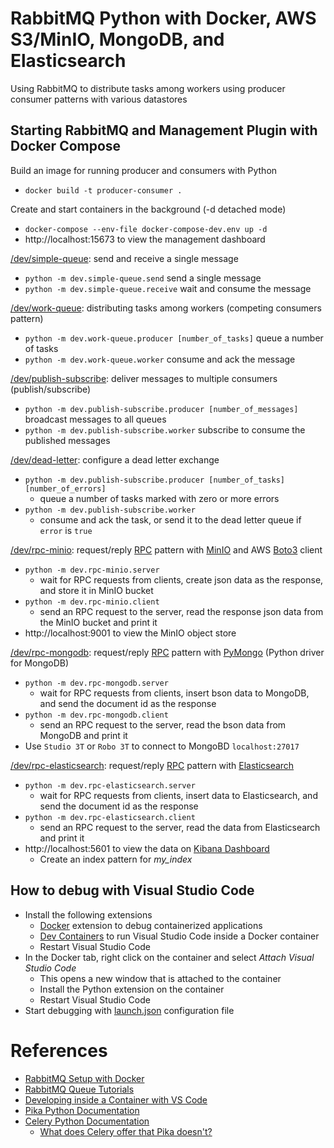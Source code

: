 # RabbitMQ Python with Docker, AWS S3/MinIO, MongoDB, and Elasticsearch
 Using RabbitMQ to distribute tasks among workers using producer consumer patterns with various datastores

## Starting RabbitMQ and Management Plugin with Docker Compose

Build an image for running producer and consumers with Python<br/>
- `docker build -t producer-consumer .`

Create and start containers in the background (-d detached mode)<br/>
- `docker-compose --env-file docker-compose-dev.env up -d`
- http://localhost:15673 to view the management dashboard

[/dev/simple-queue](dev/simple-queue): send and receive a single message<br/>
- `python -m dev.simple-queue.send` send a single message
- `python -m dev.simple-queue.receive` wait and consume the message

[/dev/work-queue](dev/work-queue): distributing tasks among workers (competing consumers pattern)<br/>
- `python -m dev.work-queue.producer [number_of_tasks]` queue a number of tasks
- `python -m dev.work-queue.worker` consume and ack the message

[/dev/publish-subscribe](dev/publish-subscribe): deliver messages to multiple consumers (publish/subscribe)<br/>
- `python -m dev.publish-subscribe.producer [number_of_messages]` broadcast messages to all queues
- `python -m dev.publish-subscribe.worker` subscribe to consume the published messages

[/dev/dead-letter](dev/dead-letter): configure a dead letter exchange<br/>
- `python -m dev.publish-subscribe.producer [number_of_tasks] [number_of_errors]`
  - queue a number of tasks marked with zero or more errors
- `python -m dev.publish-subscribe.worker`
  - consume and ack the task, or send it to the dead letter queue if `error` is `true`

[/dev/rpc-minio](dev/rpc-minio): request/reply [RPC](https://www.rabbitmq.com/tutorials#6-rpc) pattern with [MinIO](https://min.io/) and AWS [Boto3](https://boto3.amazonaws.com/v1/documentation/api/latest/guide/quickstart.html#using-boto3) client<br/>
- `python -m dev.rpc-minio.server`
  - wait for RPC requests from clients, create json data as the response, and store it in MinIO bucket
- `python -m dev.rpc-minio.client`
  - send an RPC request to the server, read the response json data from the MinIO bucket and print it
- http://localhost:9001 to view the MinIO object store

[/dev/rpc-mongodb](dev/rpc-mongodb): request/reply [RPC](https://www.rabbitmq.com/tutorials#6-rpc) pattern with [PyMongo](https://pymongo.readthedocs.io/en/stable/index.html) (Python driver for MongoDB)<br/>
- `python -m dev.rpc-mongodb.server`
  - wait for RPC requests from clients, insert bson data to MongoDB, and send the document id as the response
- `python -m dev.rpc-mongodb.client`
  - send an RPC request to the server, read the bson data from MongoDB and print it
- Use `Studio 3T` or `Robo 3T` to connect to MongoBD `localhost:27017`

[/dev/rpc-elasticsearch](dev/rpc-elasticsearch): request/reply [RPC](https://www.rabbitmq.com/tutorials#6-rpc) pattern with [Elasticsearch](https://elasticsearch-py.readthedocs.io/)<br/>
- `python -m dev.rpc-elasticsearch.server`
  - wait for RPC requests from clients, insert data to Elasticsearch, and send the document id as the response
- `python -m dev.rpc-elasticsearch.client`
  - send an RPC request to the server, read the data from Elasticsearch and print it
- http://localhost:5601 to view the data on [Kibana Dashboard](https://www.elastic.co/kibana/kibana-dashboard)
  - Create an index pattern for _my_index_

## How to debug with Visual Studio Code

- Install the following extensions
  - [Docker](https://code.visualstudio.com/docs/containers/overview) extension to debug containerized applications
  - [Dev Containers](https://code.visualstudio.com/docs/devcontainers/tutorial#_install-the-extension) to run Visual Studio Code inside a Docker container
  - Restart Visual Studio Code
- In the Docker tab, right click on the container and select _Attach Visual Studio Code_
  - This opens a new window that is attached to the container
  - Install the Python extension on the container
  - Restart Visual Studio Code
- Start debugging with [launch.json](https://github.com/mhadikus/rabbitmq-work-queues/tree/main/dev/launch.json) configuration file

# References

 - [RabbitMQ Setup with Docker](https://medium.com/@buttraheel6/simplifying-rabbitmq-setup-with-docker-a-step-by-step-guide-9698dc9ea4ff)
 - [RabbitMQ Queue Tutorials](https://www.rabbitmq.com/tutorials#queue-tutorials)
 - [Developing inside a Container with VS Code](https://code.visualstudio.com/docs/devcontainers/containers)
 - [Pika Python Documentation](https://pika.readthedocs.io/en/stable)
 - [Celery Python Documentation](https://docs.celeryq.dev/en/stable/getting-started/introduction.html)
   - [What does Celery offer that Pika doesn't?](https://stackoverflow.com/questions/23766658/rabbitmq-what-does-celery-offer-that-pika-doesnt)
